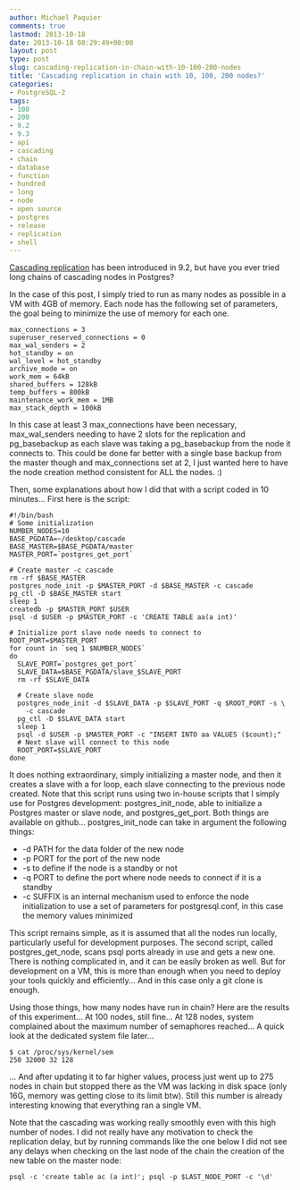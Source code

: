 ```yaml
---
author: Michael Paquier
comments: true
lastmod: 2013-10-18
date: 2013-10-18 08:29:49+00:00
layout: post
type: post
slug: cascading-replication-in-chain-with-10-100-200-nodes
title: 'Cascading replication in chain with 10, 100, 200 nodes?'
categories:
- PostgreSQL-2
tags:
- 100
- 200
- 9.2
- 9.3
- api
- cascading
- chain
- database
- function
- hundred
- long
- node
- open source
- postgres
- release
- replication
- shell
---
```

[Cascading replication](http://michael.otacoo.com/postgresql-2/cascading-replication-in-postgresql/) has been introduced in 9.2, but have you ever tried long chains of cascading nodes in Postgres?

In the case of this post, I simply tried to run as many nodes as possible in a VM with 4GB of memory. Each node has the following set of parameters, the goal being to minimize the use of memory for each one.

    max_connections = 3
    superuser_reserved_connections = 0
    max_wal_senders = 2
    hot_standby = on
    wal_level = hot_standby
    archive_mode = on
    work_mem = 64kB
    shared_buffers = 128kB
    temp_buffers = 800kB
    maintenance_work_mem = 1MB
    max_stack_depth = 100kB

In this case at least 3 max\_connections have been necessary, max\_wal\_senders needing to have 2 slots for the replication and pg\_basebackup as each slave was taking a pg\_basebackup from the node it connects to. This could be done far better with a single base backup from the master though and max\_connections set at 2, I just wanted here to have the node creation method consistent for ALL the nodes. :)

Then, some explanations about how I did that with a script coded in 10 minutes... First here is the script:

    #!/bin/bash
    # Some initialization
    NUMBER_NODES=10
    BASE_PGDATA=~/desktop/cascade
    BASE_MASTER=$BASE_PGDATA/master
    MASTER_PORT=`postgres_get_port`

    # Create master -c cascade
    rm -rf $BASE_MASTER
    postgres_node_init -p $MASTER_PORT -d $BASE_MASTER -c cascade
    pg_ctl -D $BASE_MASTER start
    sleep 1
    createdb -p $MASTER_PORT $USER
    psql -d $USER -p $MASTER_PORT -c 'CREATE TABLE aa(a int)'
 
    # Initialize port slave node needs to connect to
    ROOT_PORT=$MASTER_PORT
    for count in `seq 1 $NUMBER_NODES`
    do
      SLAVE_PORT=`postgres_get_port`
      SLAVE_DATA=$BASE_PGDATA/slave_$SLAVE_PORT
      rm -rf $SLAVE_DATA
 
      # Create slave node
      postgres_node_init -d $SLAVE_DATA -p $SLAVE_PORT -q $ROOT_PORT -s \
        -c cascade
      pg_ctl -D $SLAVE_DATA start
      sleep 1
      psql -d $USER -p $MASTER_PORT -c "INSERT INTO aa VALUES ($count);"
      # Next slave will connect to this node
      ROOT_PORT=$SLAVE_PORT
    done

It does nothing extraordinary, simply initializing a master node, and then it creates a slave with a for loop, each slave connecting to the previous node created. Note that this script runs using two in-house scripts that I simply use for Postgres development: postgres\_init\_node, able to initialize a Postgres master or slave node, and postgres\_get\_port. Both things are available on github... postgres\_init\_node can take in argument the following things:

  * -d PATH for the data folder of the new node
  * -p PORT for the port of the new node
  * -s to define if the node is a standby or not
  * -q PORT to define the port where node needs to connect if it is a standby
  * -c SUFFIX is an internal mechanism used to enforce the node initialization to use a set of parameters for postgresql.conf, in this case the memory values minimized

This script remains simple, as it is assumed that all the nodes run locally, particularly useful for development purposes. The second script, called postgres\_get\_node, scans psql ports already in use and gets a new one. There is nothing complicated in, and it can be easily broken as well. But for development on a VM, this is more than enough when you need to deploy your tools quickly and efficiently... And in this case only a git clone is enough.

Using those things, how many nodes have run in chain? Here are the results of this experiment...
At 100 nodes, still fine...
At 128 nodes, system complained about the maximum number of semaphores reached... A quick look at the dedicated system file later...

    $ cat /proc/sys/kernel/sem
    250 32000 32 128

... And after updating it to far higher values, process just went up to 275 nodes in chain but stopped there as the VM was lacking in disk space (only 16G, memory was getting close to its limit btw). Still this number is already interesting knowing that everything ran a single VM.

Note that the cascading was working really smoothly even with this high number of nodes. I did not really have any motivation to check the replication delay, but by running commands like the one below I did not see any delays when checking on the last node of the chain the creation of the new table on the master node:

    psql -c 'create table ac (a int)'; psql -p $LAST_NODE_PORT -c '\d'
